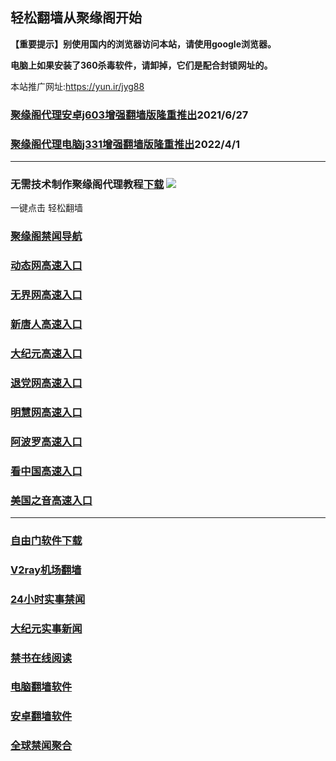 ## 轻松翻墙从聚缘阁开始

**【重要提示】别使用国内的浏览器访问本站，请使用google浏览器。**

**电脑上如果安装了360杀毒软件，请卸掉，它们是配合封锁网址的。**

本站推广网址:https://yun.ir/jyg88

### [聚缘阁代理安卓j603增强翻墙版隆重推出](https://gitlab.com/juyuange/2/-/raw/master/j603.apk)2021/6/27

### [聚缘阁代理电脑j331增强翻墙版隆重推出](https://gitlab.com/j25414/jyg/-/raw/master/j331.apk)2022/4/1

***



### 无需技术制作聚缘阁代理教程[下载](https://gitlab.com/j25414/jyg/-/raw/master/jygdl.rar)  ![](http://daohang.juyuange.eu.org/j2.gif)

一键点击 轻松翻墙

### [聚缘阁禁闻导航](https://wispy-snowflake-1498.gi6vi15d.workers.dev/aawe/e20m)

### [动态网高速入口](https://88g.byui.ml/366698/u44774p)

### [无界网高速入口](https://88g.byui.ml/366698/u12t)

### [新唐人高速入口](https://88g.byui.ml/366698/t5t)

### [大纪元高速入口](https://88g.byui.ml/366698/g7t)

### [退党网高速入口](https://88g.byui.ml/366698/d8g)

### [明慧网高速入口](https://88g.byui.ml/366698/e3g)

### [阿波罗高速入口](https://88g.byui.ml/366698/e13a)

### [看中国高速入口](https://88g.byui.ml/366698/e11n)

### [美国之音高速入口](https://88g.byui.ml/366698/e18m)
***






### [自由门软件下载](https://git.io/skyfree)

### [V2ray机场翻墙](https://github.com/bannedbook/fanqiang/wiki/V2ray%E6%9C%BA%E5%9C%BA)

### [24小时实事禁闻](https://github.com/fyvn2199/djy/blob/master/gb/n24hr.md?dfh#1)

### [大纪元实事新闻](https://github.com/fyvn2199/djy/blob/master/gb/nsc413.md?dfh#1)

### [禁书在线阅读](https://github.com/txyzum203/djy/blob/master/gb/9p.md?flntdtv#1)

### [电脑翻墙软件](https://github.com/Alvin9999/new-pac/wiki)

### [安卓翻墙软件](https://git.io/afq)

### [全球禁闻聚合](https://github.com/gfw-breaker/banned-news1/blob/master/README.md)












